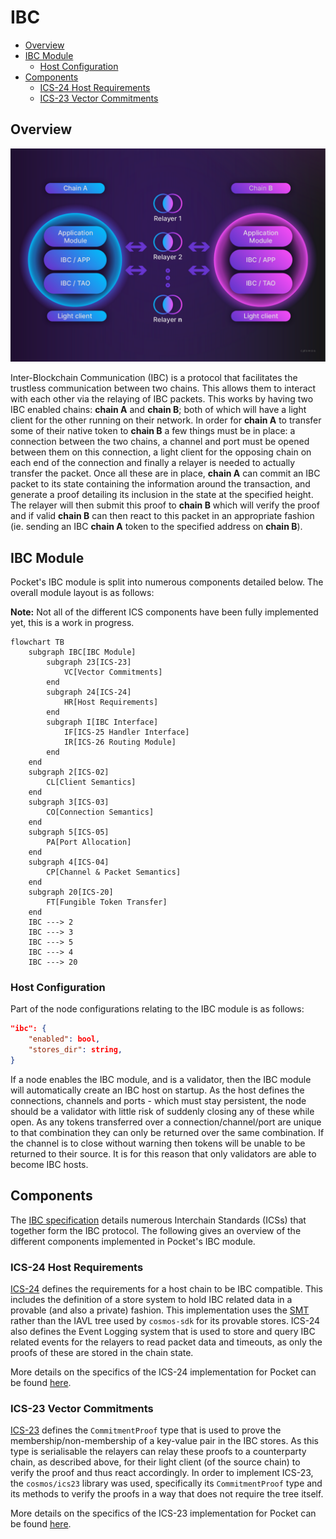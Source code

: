 # IBC <!-- omit in toc -->

- [Overview](#overview)
- [IBC Module](#ibc-module)
  - [Host Configuration](#host-configuration)
- [Components](#components)
  - [ICS-24 Host Requirements](#ics-24-host-requirements)
  - [ICS-23 Vector Commitments](#ics-23-vector-commitments)

## Overview

![IBC High Level](./high-level-ibc.png)

Inter-Blockchain Communication (IBC) is a protocol that facilitates the trustless communication between two chains. This allows them to interact with each other via the relaying of IBC packets. This works by having two IBC enabled chains: **chain A** and **chain B**; both of which will have a light client for the other running on their network. In order for **chain A** to transfer some of their native token to **chain B** a few things must be in place: a connection between the two chains, a channel and port must be opened between them on this connection, a light client for the opposing chain on each end of the connection and finally a relayer is needed to actually transfer the packet. Once all these are in place, **chain A** can commit an IBC packet to its state containing the information around the transaction, and generate a proof detailing its inclusion in the state at the specified height. The relayer will then submit this proof to **chain B** which will verify the proof and if valid **chain B** can then react to this packet in an appropriate fashion (ie. sending an IBC **chain A** token to the specified address on **chain B**).

## IBC Module

Pocket's IBC module is split into numerous components detailed below. The overall module layout is as follows:

**Note:** Not all of the different ICS components have been fully implemented yet, this is a work in progress.

```mermaid
flowchart TB
    subgraph IBC[IBC Module]
        subgraph 23[ICS-23]
            VC[Vector Commitments]
        end
        subgraph 24[ICS-24]
            HR[Host Requirements]
        end
        subgraph I[IBC Interface]
            IF[ICS-25 Handler Interface]
            IR[ICS-26 Routing Module]
        end
    end
    subgraph 2[ICS-02]
        CL[Client Semantics]
    end
    subgraph 3[ICS-03]
        CO[Connection Semantics]
    end
    subgraph 5[ICS-05]
        PA[Port Allocation]
    end
    subgraph 4[ICS-04]
        CP[Channel & Packet Semantics]
    end
    subgraph 20[ICS-20]
        FT[Fungible Token Transfer]
    end
    IBC ---> 2
    IBC ---> 3
    IBC ---> 5
    IBC ---> 4
    IBC ---> 20
```

### Host Configuration

Part of the node configurations relating to the IBC module is as follows:

```json
"ibc": {
    "enabled": bool,
    "stores_dir": string,
}
```

If a node enables the IBC module, and is a validator, then the IBC module will automatically create an IBC host on startup. As the host defines the connections, channels and ports - which must stay persistent, the node should be a validator with little risk of suddenly closing any of these while open. As any tokens transferred over a connection/channel/port are unique to that combination they can only be returned over the same combination. If the channel is to close without warning then tokens will be unable to be returned to their source. It is for this reason that only validators are able to become IBC hosts.

## Components

The [IBC specification][ibc-spec] details numerous Interchain Standards (ICSs) that together form the IBC protocol. The following gives an overview of the different components implemented in Pocket's IBC module.

### ICS-24 Host Requirements

[ICS-24][ics24] defines the requirements for a host chain to be IBC compatible. This includes the definition of a store system to hold IBC related data in a provable (and also a private) fashion. This implementation uses the [SMT](https://github.com/pokt-network/smt) rather than the IAVL tree used by `cosmos-sdk` for its provable stores. ICS-24 also defines the Event Logging system that is used to store and query IBC related events for the relayers to read packet data and timeouts, as only the proofs of these are stored in the chain state.

More details on the specifics of the ICS-24 implementation for Pocket can be found [here](./ics24.md).

### ICS-23 Vector Commitments

[ICS-23][ics23] defines the `CommitmentProof` type that is used to prove the membership/non-membership of a key-value pair in the IBC stores. As this type is serialisable the relayers can relay these proofs to a counterparty chain, as described above, for their light client (of the source chain) to verify the proof and thus react accordingly. In order to implement ICS-23, the `cosmos/ics23` library was used, specifically its `CommitmentProof` type and its methods to verify the proofs in a way that does not require the tree itself.

More details on the specifics of the ICS-23 implementation for Pocket can be found [here](./ics23.md).

[ibc-spec]: https://github.com/cosmos/ibc
[ics24]: https://github.com/cosmos/ibc/blob/main/spec/core/ics-024-host-requirements/README.md
[ics23]: https://github.com/cosmos/ibc/blob/main/spec/core/ics-023-vector-commitments/README.md
